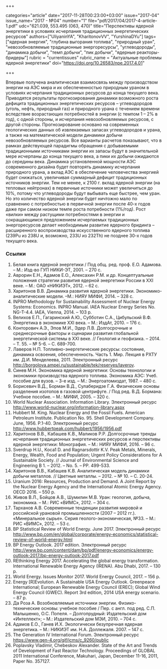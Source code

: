 +++

categories="article"
date="2017-11-28T00:23:00+03:00"
issue="2017-04"
issue_name="2017 - №04"
number="1"
file="pdf/2017/04/2017-4-article-1.pdf"
udc="621.039, 553.495 (063, 470)"
title="Перспективы ядерной энергетики в условиях исчерпания традиционных энергетических ресурсов"
authors=["UliyaninYA", "KharitonovVV", "YurshinaDYu"]
tags=["ядерная энергия", "глубина выгорания топлива", "природный уран", "невозобновляемые традиционные энергоресурсы", "углеводороды", "динамика добычи", "темп добычи", "пик добычи", "ядерные реакторы-бридеры"]
rubric = "currentissues"
rubric_name = "Актуальные проблемы ядерной энергетики"
doi="https://doi.org/10.26583/npe.2017.4.01"

+++

Впервые получена аналитическая взаимосвязь между производством энергии на АЭС мира и их обеспеченностью природным ураном в условиях исчерпания традиционных ресурсов до конца текущего века. Приводятся результаты прогнозирования динамики возможного роста дефицита традиционных энергетических ресурсов – углеводородов (уголь, нефть, природный газ) и природного урана с течением времени вследствие возрастающих потребностей в энергии (с темпом 1 – 2% в год), с одной стороны, и исчерпания невозобновляемых ресурсов, с другой стороны. Прогнозирование основано на современных геологических данных об извлекаемых запасах углеводородов и урана, а также на математической модели динамики добычи невозобновляемых ресурсов. Все варианты расчетов показывают, что в рамках действующей парадигмы обращения с добываемыми традиционными источниками энергии их запасы будут в значительной мере исчерпаны до конца текущего века, а пики их добычи ожидаются до середины века. Динамика установленной мощности АЭС современного дизайна будет повторять динамику исчерпания природного урана, а вклад АЭС в обеспечение человечества энергией будет снижаться, увеличивая суммарный дефицит традиционных источников энергии. Тем не менее, к 2100 г. вклад ядерной энергии (на тепловых нейтронах) в первичные источники может увеличиться до 10%, потому что углеводороды будут выбывать еще быстрее, чем уран. Но это количество ядерной энергии будет ничтожно мало по сравнению с потребностью в первичной энергии после 40-х годов даже при самом низком темпе роста потребности (1%/год). Рост «вилки» между растущими потребностями в энергии и сокращающимся предложением исчерпаемых традиционных энергоресурсов делает необходимым развитие ядерного бридинга – расширенного воспроизводства искусственного ядерного топлива (239Pu из 238U и, возможно, 233U из 232Th) не позднее 30-х годов текущего века.

### Ссылки

1. Белая книга ядерной энергетики / Под общ. ред. проф. Е.О. Адамова. – М.: Изд-во ГУП НИКИ-ЭТ, 2001. – 270 с.
2. Аврорин Е.Н., Адамов Е.О., Алексахин Р.М. и др. Концептуальные положения стратегии развития ядерной энергетики России в XXI веке. – М.: ОАО «НИКИЭТ», 2012. – 62 с.
3. Харитонов В.В. Динамика развития ядерной энергетики. Экономико-аналитические модели. –М.: НИЯУ МИФИ, 2014. – 328 с.
4. INPRO Methodology for Sustainability Assessment of Nuclear Energy Systems: Economics. INPRO Manual. IAEA Nuclear Energy Series No. NG-T-4.4. IAEA, Vienna, 2014. – 103 p.
5. Велихов Е.П., Гагаринский А.Ю., Субботин С.А., Цибульский В.Ф. Энергетика в экономике XXI века. – М.: ИздАт, 2010. – 176 с.
6. Конторович А.Э., Эпов М.И., Эдер Л.В. Долгосрочные и среднесрочные факторы и сценарии развития глобальной энергетической системы в XXI веке. // Геология и геофизика. – 2014. – Т. 55. – № 5-6. – С. 689-700.
7. Лаверов Н.П. Топливно-энергетические ресурсы: состояние, динамика освоения, обеспеченность. Часть 1. Мир. Лекция в РХТУ им. Д.И. Менделеева, 2011. Электронный ресурс http://borgolova.ampei.ru/sustainable/tek/reserves/laverov.
8. Синев М.Н. Экономика ядерной энергетики: Основы технологии и экономики производства ядерного топлива. Экономика АЭС: Учеб. пособие для вузов. – 3-е изд. – М.: Энергоатомиздат, 1987. – 480 с.
9. Борисевич В.Д., Борман В.Д., Сулаберидзе Г.А. Физические основы разделения изотопов в газовой центрифуге. / Под ред. В.Д. Бормана: Учебное пособие. – М.: МИФИ, 2005. – 320 с.
10. World Nuclear Association. Information Library. Электронный ресурс http://www.world-nuclear.org/information-library.aspx
11. Hubbert M. King. Nuclear Energy and the Fossil Fuels. American Petroleum Institute. Publication No. 95. Shell Development Company. June, 1956. P.1-40. Электронный ресурс http://www.hubbertpeak.com/hubbert/1956/1956.pdf
12. Харитонов В.В., Кабашев К.В., Маликов Р.Р. Долгосрочные тренды исчерпания традиционных энергетических ресурсов и перспективы ядерной энергетики: Монография. – М.: НИЯУ МИФИ, 2016. – 96 с.
13. Sverdrup H.U., Koca1 D. and Ragnarsdottir K.V. Peak Metals, Minerals, Energy, Wealth, Food and Population; Urgent Policy Considerations for A Sustainable Society. // Journal of Environmental Science and Engineering B 1. – 2012. – No. 5. – PP. 499-533.
14. Харитонов В.В., Кабашев К.В. Аналитическая модель динамики добычи металлов. // Цветные металлы. – 2012. – № 10. – С. 20-24.
15. Uranium 2016: Resources, Production and Demand. A Joint Report by the Nuclear Energy Agency and the International Atomic Energy Agency. OECD 2016. – 550 р.
16. Живов В.Л., Бойцов А.В., Шумилин М.В. Уран: геология, добыча, экономика. – М.: РИС «ВИМС», 2012. – 304 с.
17. Тарханов А.В. Современные тенденции развития мировой и российской урановой промышленности (2007 – 2012 гг.). «Минеральное сырье». Серия геолого-экономическая, №33. – М.: РИС «ВИМС», 2012. – 53 с.
18. BP Statistical Review of World Energy. June 2017. Электронный ресурс http://www.bp.com/en/global/corporate/energy-economics/statistical-review-of-world-energy.html
19. BP Energy Outlook. 2017 edition. Электронный ресурс http://www.bp.com/content/dam/bp/pdf/energy-economics/energy-outlook-2017/bp-energy-outlook-2017.pdf
20. REthinking Energy 2017. Accelerating the global energy transformation. International Renewable Energy Agency (IRENA). Abu Dhabi, 2017. – 130 p.
21. World Energy. Issues Monitor 2017. World Energy Council, 2017. – 156 р.
22. Energy [R]Evolution. A Sustainable USA Energy Outlook. Greenpeace International; European Renewable Energy Council (EREC); Global Wind Energy Council (GWEC). Report 3rd edition, 2014 USA energy scenario. – 87 р.
23. Да Роза А. Возобновляемые источники энергии. Физико-технические основы: учебное пособие / Пер. с англ. под ред. С.П. Малышенко, О.С. Попеля. – Долгопрудный: Издательский дом «Интеллект»; – М.: Издательский дом МЭИ, 2010. – 704 с.
24. Адамов Е.О., Ганев И.Х. Экологически безупречная ядерная энергетика. – М.: НИКИЭТ им. Н.А. Доллежаля. 2007. – 147 с.
25. The Generation IV International Forum. Электронный ресурс https://www.gen-4.org/gif/jcms/c_9260/public
26. Poplavsky Vladimir, Chebeskov Alexander. State of the Art and Trends of Development of Fast Reactor Technology. Proceedings of GLOBAL 2011 International Conference, Makuhari, Japan, December 11-16, 2011, Paper No. 357127.
